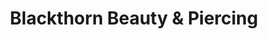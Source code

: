 ---
title: "Blackthorn Beauty & Piercing"
url: /ipswich/blackthorn-beauty-und-piercing/
shop: Kosmetik
---